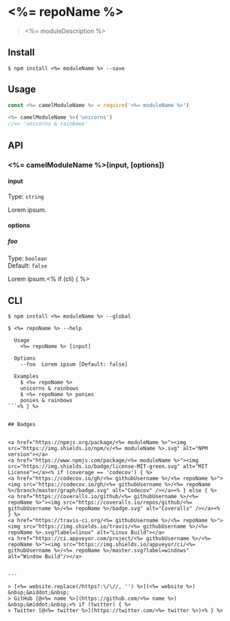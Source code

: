 # <%= repoName %>

> <%= moduleDescription %>


## Install

```console
$ npm install <%= moduleName %> --save
```


## Usage

```js
const <%= camelModuleName %> = require('<%= moduleName %>')

<%= camelModuleName %>('unicorns')
//=> 'unicorns & rainbows'
```


## API

### <%= camelModuleName %>(input, [options])

#### input

Type: `string`

Lorem ipsum.

#### options

##### foo

Type: `boolean`<br>
Default: `false`

Lorem ipsum.<% if (cli) { %>


## CLI

```console
$ npm install <%= moduleName %> --global
```

```
$ <%= repoName %> --help

  Usage
    <%= repoName %> [input]

  Options
    --foo  Lorem ipsum [Default: false]

  Examples
    $ <%= repoName %>
    unicorns & rainbows
    $ <%= repoName %> ponies
    ponies & rainbows
```<% } %>


## Badges


<a href="https://npmjs.org/package/<%= moduleName %>"><img src="https://img.shields.io/npm/v/<%= moduleName %>.svg" alt="NPM version"></a>
<a href="https://www.npmjs.com/package/<%= moduleName %>"><img src="https://img.shields.io/badge/license-MIT-green.svg" alt="MIT License"></a><% if (coverage == 'codecov') { %>
<a href="https://codecov.io/gh/<%= githubUsername %>/<%= repoName %>"><img src="https://codecov.io/gh/<%= githubUsername %>/<%= repoName %>/branch/master/graph/badge.svg" alt="Codecov" /></a><% } else { %>
<a href="https://coveralls.io/github/<%= githubUsername %>/<%= repoName %>"><img src="https://coveralls.io/repos/github/<%= githubUsername %>/<%= repoName %>/badge.svg" alt="Coveralls" /></a><% } %>
<a href="https://travis-ci.org/<%= githubUsername %>/<%= repoName %>"><img src="https://img.shields.io/travis/<%= githubUsername %>/<%= repoName %>.svg?label=linux" alt="Linux Build"></a>
<a href="https://ci.appveyor.com/project/<%= githubUsername %>/<%= repoName %>"><img src="https://img.shields.io/appveyor/ci/<%= githubUsername %>/<%= repoName %>/master.svg?label=windows" alt="Window Build"/></a>


---

> [<%= website.replace(/https?:\/\//, '') %>](<%= website %>) &nbsp;&middot;&nbsp;
> GitHub [@<%= name %>](https://github.com/<%= name %>) &nbsp;&middot;&nbsp;<% if (twitter) { %>
> Twitter [@<%= twitter %>](https://twitter.com/<%= twitter %>)<% } %>
